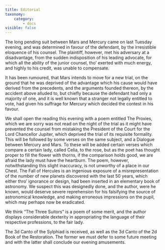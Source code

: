 ```yaml
---
title: Editorial
taxonomy:
    category:
        - docs
visible: false
---
```


The long pending suit between Mars and Mercury came on last Tuesday evening, and was determined in favour of the defendant, by the irresistible eloquence of his counsel. The plaintiff, however, met his adversary at a disadvantage, from the sudden indisposition of his leading advocate, for which all the ability of the junior counsel, tho’ exerted with much energy, and highly to his credit, was unable to compensate.

It has been rumoured, that Mars intends to move for a new trial, on the ground that he was deprived of the advantage which his cause would have derived from the precedents, and the arguments founded thereon, by the accident above alluded to, but chiefly because the defendant had only a majority of one, and it is well known that a stranger not legally entitled to vote, had given his suffrage for Mercury which decided the contest in his favour.

We shall open the reading this evening with a poem entitled The Proxies, which we are sorry was not read on the night of the trial as it might have prevented the counsel from mistaking the President of the Court for the Lord Chancellor Jupiter, which deprived the trial of its requisite formality. This will be followed by some verses on the same subject, and a Dialogue between Mercury and Mars. To these will be added certain verses which compare a certain lady, called Celia, to the rose, but as the poet has thought proper to fill the flower with thorns, if the comparison holds good, we are afraid the lady must have the heartburn. The poem, however, notwithstanding this slight inaccuracy, is not unworthy of a place in our Chest. The Fall of Hercules is an ingenious exposure of a misrepresentation of the number of new planets discovered with the last 50 years, which either thro’ ignorance or design, had been inserted in an elementary book of astronomy. We suspect this was designedly done, and the author, were he known, would deserve severe reprehension for his falsifying the source of astronomical knowledge, and making erroneous impressions on the pupil, which may perhaps now be eradicated.

We think “The Three Suitors” is a poem of some merit, and the author displays considerable dexterity in appropriating the language of their respective professions, to the fair lady.

The 3d Canto of the Sylphiad is received, as well as the 3d Canto of the 2d Book of the Restoration. The former we must defer to some future meeting and with the latter shall conclude our evening amusements.